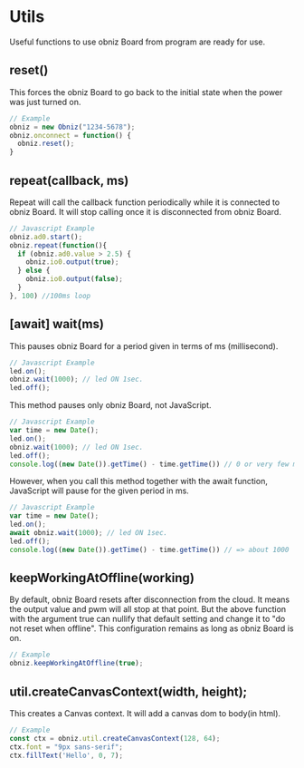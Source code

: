# Utils
Useful functions to use obniz Board from program are ready for use.

## reset()
This forces the obniz Board to go back to the initial state when the power was just turned on.

```Javascript
// Example
obniz = new Obniz("1234-5678");
obniz.onconnect = function() {
  obniz.reset();
}
```

## repeat(callback, ms)
Repeat will call the callback function periodically while it is connected to obniz Board.
It will stop calling once it is disconnected from obniz Board.
```Javascript
// Javascript Example
obniz.ad0.start();
obniz.repeat(function(){
  if (obniz.ad0.value > 2.5) {
    obniz.io0.output(true);
  } else {
    obniz.io0.output(false);
  }
}, 100) //100ms loop
```
## [await] wait(ms)
This pauses obniz Board for a period given in terms of ms (millisecond).
```Javascript
// Javascript Example
led.on();
obniz.wait(1000); // led ON 1sec.
led.off();
```
This method pauses only obniz Board, not JavaScript.
```Javascript
// Javascript Example
var time = new Date();
led.on();
obniz.wait(1000); // led ON 1sec.
led.off();
console.log((new Date()).getTime() - time.getTime()) // 0 or very few ms. not 1000ms.
```
However, when you call this method together with the await function, JavaScript will pause for the given period in ms.
```Javascript
// Javascript Example
var time = new Date();
led.on();
await obniz.wait(1000); // led ON 1sec.
led.off();
console.log((new Date()).getTime() - time.getTime()) // => about 1000
```

## keepWorkingAtOffline(working)
By default, obniz Board resets after disconnection from the cloud.
It means the output value and pwm will all stop at that point.
But the above function with the argument true can nullify that default setting and change it to "do not reset when offline".
This configuration remains as long as obniz Board is on.
```Javascript
// Example
obniz.keepWorkingAtOffline(true);
```

## util.createCanvasContext(width, height);
This creates a Canvas context.
It will add a canvas dom to body(in html).

```Javascript
// Example
const ctx = obniz.util.createCanvasContext(128, 64);
ctx.font = "9px sans-serif";
ctx.fillText('Hello', 0, 7);
```